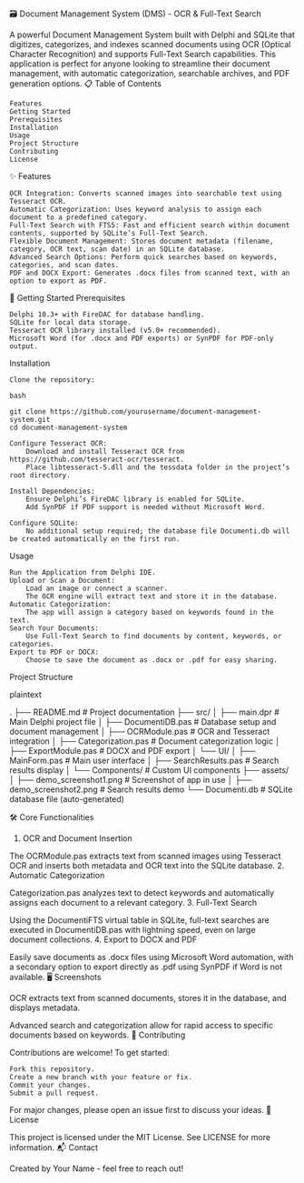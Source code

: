 🗃 Document Management System (DMS) - OCR & Full-Text Search

A powerful Document Management System built with Delphi and SQLite that digitizes, categorizes, and indexes scanned documents using OCR (Optical Character Recognition) and supports Full-Text Search capabilities. This application is perfect for anyone looking to streamline their document management, with automatic categorization, searchable archives, and PDF generation options.
📋 Table of Contents

    Features
    Getting Started
    Prerequisites
    Installation
    Usage
    Project Structure
    Contributing
    License

✨ Features

    OCR Integration: Converts scanned images into searchable text using Tesseract OCR.
    Automatic Categorization: Uses keyword analysis to assign each document to a predefined category.
    Full-Text Search with FTS5: Fast and efficient search within document contents, supported by SQLite’s Full-Text Search.
    Flexible Document Management: Stores document metadata (filename, category, OCR text, scan date) in an SQLite database.
    Advanced Search Options: Perform quick searches based on keywords, categories, and scan dates.
    PDF and DOCX Export: Generates .docx files from scanned text, with an option to export as PDF.

🚀 Getting Started
Prerequisites

    Delphi 10.3+ with FireDAC for database handling.
    SQLite for local data storage.
    Tesseract OCR library installed (v5.0+ recommended).
    Microsoft Word (for .docx and PDF exports) or SynPDF for PDF-only output.

Installation

    Clone the repository:

    bash

    git clone https://github.com/yourusername/document-management-system.git
    cd document-management-system

    Configure Tesseract OCR:
        Download and install Tesseract OCR from https://github.com/tesseract-ocr/tesseract.
        Place libtesseract-5.dll and the tessdata folder in the project’s root directory.

    Install Dependencies:
        Ensure Delphi’s FireDAC library is enabled for SQLite.
        Add SynPDF if PDF support is needed without Microsoft Word.

    Configure SQLite:
        No additional setup required; the database file Documenti.db will be created automatically on the first run.

Usage

    Run the Application from Delphi IDE.
    Upload or Scan a Document:
        Load an image or connect a scanner.
        The OCR engine will extract text and store it in the database.
    Automatic Categorization:
        The app will assign a category based on keywords found in the text.
    Search Your Documents:
        Use Full-Text Search to find documents by content, keywords, or categories.
    Export to PDF or DOCX:
        Choose to save the document as .docx or .pdf for easy sharing.

Project Structure

plaintext

.
├── README.md                   # Project documentation
├── src/
│   ├── main.dpr                # Main Delphi project file
│   ├── DocumentiDB.pas         # Database setup and document management
│   ├── OCRModule.pas           # OCR and Tesseract integration
│   ├── Categorization.pas      # Document categorization logic
│   ├── ExportModule.pas        # DOCX and PDF export
│   └── UI/
│       ├── MainForm.pas        # Main user interface
│       ├── SearchResults.pas   # Search results display
│       └── Components/         # Custom UI components
├── assets/
│   ├── demo_screenshot1.png    # Screenshot of app in use
│   ├── demo_screenshot2.png    # Search results demo
└── Documenti.db                # SQLite database file (auto-generated)

🛠 Core Functionalities
1. OCR and Document Insertion

The OCRModule.pas extracts text from scanned images using Tesseract OCR and inserts both metadata and OCR text into the SQLite database.
2. Automatic Categorization

Categorization.pas analyzes text to detect keywords and automatically assigns each document to a relevant category.
3. Full-Text Search

Using the DocumentiFTS virtual table in SQLite, full-text searches are executed in DocumentiDB.pas with lightning speed, even on large document collections.
4. Export to DOCX and PDF

Easily save documents as .docx files using Microsoft Word automation, with a secondary option to export directly as .pdf using SynPDF if Word is not available.
🖥 Screenshots

OCR extracts text from scanned documents, stores it in the database, and displays metadata.

Advanced search and categorization allow for rapid access to specific documents based on keywords.
🤝 Contributing

Contributions are welcome! To get started:

    Fork this repository.
    Create a new branch with your feature or fix.
    Commit your changes.
    Submit a pull request.

For major changes, please open an issue first to discuss your ideas.
📜 License

This project is licensed under the MIT License. See LICENSE for more information.
📬 Contact

Created by Your Name - feel free to reach out!
